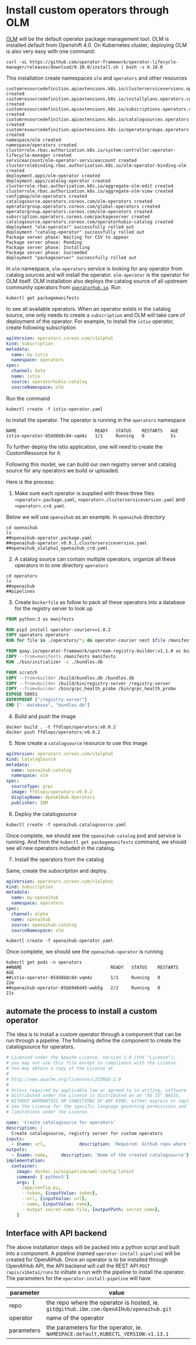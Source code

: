 # Install custom operators through OLM

[OLM](https://github.com/operator-framework/operator-lifecycle-manager) will be the default operator package management tool. OLM is installed default from Openshift 4.0. On Kubernetes cluster, deploying OLM is also very easy with one command:

```command line
curl -sL https://github.com/operator-framework/operator-lifecycle-manager/releases/download/0.10.0/install.sh | bash -s 0.10.0
```

This installation create namespaces `olm` and `operators` and other resources

```text
customresourcedefinition.apiextensions.k8s.io/clusterserviceversions.operators.coreos.com created
customresourcedefinition.apiextensions.k8s.io/installplans.operators.coreos.com created
customresourcedefinition.apiextensions.k8s.io/subscriptions.operators.coreos.com created
customresourcedefinition.apiextensions.k8s.io/catalogsources.operators.coreos.com created
customresourcedefinition.apiextensions.k8s.io/operatorgroups.operators.coreos.com created
namespace/olm created
namespace/operators created
clusterrole.rbac.authorization.k8s.io/system:controller:operator-lifecycle-manager created
serviceaccount/olm-operator-serviceaccount created
clusterrolebinding.rbac.authorization.k8s.io/olm-operator-binding-olm created
deployment.apps/olm-operator created
deployment.apps/catalog-operator created
clusterrole.rbac.authorization.k8s.io/aggregate-olm-edit created
clusterrole.rbac.authorization.k8s.io/aggregate-olm-view created
configmap/olm-operators created
catalogsource.operators.coreos.com/olm-operators created
operatorgroup.operators.coreos.com/global-operators created
operatorgroup.operators.coreos.com/olm-operators created
subscription.operators.coreos.com/packageserver created
catalogsource.operators.coreos.com/operatorhubio-catalog created
deployment "olm-operator" successfully rolled out
deployment "catalog-operator" successfully rolled out
Package server phase: Waiting for CSV to appear
Package server phase: Pending
Package server phase: Installing
Package server phase: Succeeded
deployment "packageserver" successfully rolled out
```

In `olm` namespace, `olm-operators` service is looking for any operator from catalog sources and will install the operator. `olm-operator` is the operator for OLM itself. OLM installation also deploys the catalog source of all upstream community operators from [`operatorhub.io`](http://operatorhub.io). Run 

```commandline
kubectl get packagemanifests
```

to see all available operators. When an operator exists in the catalog source, one only needs to create a `subscription` and OLM will take care of deployment of the operator. For example, to install the `istio` operator, create following subscription

```yaml istio-operator.yaml
apiVersion: operators.coreos.com/v1alpha1
kind: Subscription
metadata:
  name: my-istio
  namespace: operators
spec:
  channel: beta
  name: istio
  source: operatorhubio-catalog
  sourceNamespace: olm
```

Run the command 

```command line
kubectl create -f istio-operator.yaml
```

to install the operator. The operator is running in the `operators` namespace

```text
NAME                              READY   STATUS    RESTARTS   AGE
istio-operator-85dd8b8c84-vqm4z   1/1     Running   0          5s
```

To further deploy the istio application, one will need to create the CustomResource for it.

Following this model, we can build our own registry server and catalog source for any operators we build or uploaded.

Here is the process:

1. Make sure each operator is supplied with these three files `<operator>.package.yaml`, `<operator>.clusterserviceversion.yaml` and `<operator>.crd.yaml`.

Below we will use `openaihub` as an example. In `openaihub` directory

```command line
cd openaihub
ls
##openaihub-operator.package.yaml
##openaihub-operator.v0.0.1.clusterserviceversion.yaml
##openaihub_v1alpha1_openaihub_crd.yaml
```

2. A catalog source can contain multiple operators, organize all these operators in to one directory `operators`

```command line
cd operators
ls
##openaihub
##pipelines
```

3. Create `Dockerfile` as follow to pack all these operators into a database for the registry server to look up

```Dockerfile
FROM python:3 as manifests

RUN pip3 install operator-courier==1.0.2
COPY operators operators
RUN for file in ./operators/*; do operator-courier nest $file /manifests/$(basename $file); done

FROM quay.io/operator-framework/upstream-registry-builder:v1.1.0 as builder
COPY --from=manifests /manifests manifests
RUN ./bin/initializer -o ./bundles.db

FROM scratch
COPY --from=builder /build/bundles.db /bundles.db
COPY --from=builder /build/bin/registry-server /registry-server
COPY --from=builder /bin/grpc_health_probe /bin/grpc_health_probe
EXPOSE 50051
ENTRYPOINT ["/registry-server"]
CMD ["--database", "bundles.db"]
```

4. Build and push the image

```command line
docker build . -t ffdlops/operators:v0.0.2
docker push ffdlops/operators:v0.0.2
```

5. Now create a `catalogsource` resource to use this image

```yaml openaihub.catalogsource.yaml
apiVersion: operators.coreos.com/v1alpha1
kind: CatalogSource
metadata:
  name: openaihub-catalog
  namespace: olm
spec:
  sourceType: grpc
  image: ffdlops/operators:v0.0.2
  displayName: OpenAIHub Operators
  publisher: IBM
```

6. Deploy the catalogsource

```command line
kubectl create -f openaihub.catalogsource.yaml
```

Once complete, we should see the `openaihub-catalog` pod and service is running. And from the `kubectl get packagemanifests` command, we should see all new operators included in the catalog.

7. Install the operators from the catalog

Same, create the subscription and deploy.

```yaml openaihub-operator.yaml
apiVersion: operators.coreos.com/v1alpha1
kind: Subscription
metadata:
  name: my-openaihub
  namespace: operators
spec:
  channel: alpha
  name: openaihub
  source: openaihub-catalog
  sourceNamespace: olm
```

```command line
kubectl create -f openaihub-operator.yaml
```

Once complete, we should see the `openaihub-operator` is running

```text
kubectl get pods -n operators
##NAME                                  READY   STATUS    RESTARTS   AGE
##istio-operator-85dd8b8c84-vqm4z       1/1     Running   0          22m
##openaihub-operator-85bb946d45-wwb5g   2/2     Running   0          21s
```

## automate the process to install a custom operator

The idea is to install a custom operator through a component that can be run through a pipeline. The following define the component to create the catalogsource for operators.

```yaml component.yaml
# Licensed under the Apache License, Version 2.0 (the "License");
# you may not use this file except in compliance with the License.
# You may obtain a copy of the License at
#
# http://www.apache.org/licenses/LICENSE-2.0
#
# Unless required by applicable law or agreed to in writing, software
# distributed under the License is distributed on an "AS IS" BASIS,
# WITHOUT WARRANTIES OR CONDITIONS OF ANY KIND, either express or implied.
# See the License for the specific language governing permissions and
# limitations under the License.

name: 'Create catalogsource for operators'
description: |
  Create catalogsource, registry server for custom operators
inputs:
  - {name: url,             description: 'Required. Github repo where the custom operators '}
outputs:
  - {name: name,     description: 'Name of the created catalogsource'}
implementation:
  container:
    image: docker.io/aipipeline/wml-config:latest
    command: ['python3']
    args: [
      /app/config.py,
      --token, {inputValue: token},
      --url, {inputValue: url},
      --name, {inputValue: name},
      --output-secret-name-file, {outputPath: secret_name},
    ]
```

## Interface with API backend

The above installation steps will be packed into a python script and built into a component. A pipeline (named `operator-install-pipeline`) will be created for OpenAIHub. Once an operator is to be installed through OpenAIHub API, the API backend will call the REST API `POST /apis/v1beta1/runs` to initiate a run with the pipeline to install the operator. The parameters for the `operator-install-pipeline` will have

| parameter | value |
|-----------|-------|
| repo | the repo where the operator is hosted, ie. `git@github.ibm.com:OpenAIHub/openaihub.git` |
| operator | name of the operator |
| parameters | the parameters for the operator, ie. `NAMESPACE:default,KUBECTL_VERSION:v1.13.1`|